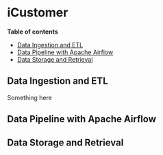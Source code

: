 # iCustomer

**Table of contents**

- [Data Ingestion and ETL](#data-ingestion-and-etl)
- [Data Pipeline with Apache Airflow](#data-pipeline-with-apache-airflow)
- [Data Storage and Retrieval](#data-storage-and-retrieval)



## Data Ingestion and ETL

Something here

## Data Pipeline with Apache Airflow


## Data Storage and Retrieval


